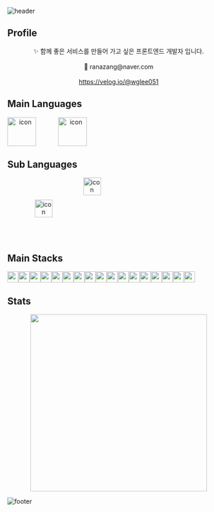 ![header](https://capsule-render.vercel.app/api?type=waving&height=200&text=Hi+there👋&fontAlign=80&fontAlignY=40&color=gradient)

## Profile

<div align="center">
<div>✨ 함께 좋은 서비스를 만들어 가고 싶은 프론트엔드 개발자 입니다.</div>
<br />
<div>📨 ranazang@naver.com</div>
<br />
<div>
   <a href="https://velog.io/@wglee051">https://velog.io/@wglee051</a>
</div>
</div>
  
## Main Languages
<div style="display: flex;" align=center >
  <img src="https://techstack-generator.vercel.app/js-icon.svg" alt="icon" width="65" style="width: 65px; height: 65px; margin-right: 50px; margin-bottom: 0px;" />
  <img src="https://techstack-generator.vercel.app/ts-icon.svg" alt="icon" width="65" style="width: 65px; height: 65px; margin-right: 0px; margin-bottom: 0px;" />
</div>

## Sub Languages
<div style="display: flex;" align=center >
  &nbsp;
  &nbsp;
  <img src="https://user-images.githubusercontent.com/25181517/121406389-6267a300-c95e-11eb-8d67-f1e22afe8aea.png" alt="icon" width="40" style="width: 40px; height: 40px; margin: 50px;" />
  &nbsp;
  &nbsp;
  &nbsp;
  <img src="https://user-images.githubusercontent.com/25181517/183423507-c056a6f9-1ba8-4312-a350-19bcbc5a8697.png" alt="icon" width="40" style="width: 40px; height: 40px; margin-right: 0px; margin-bottom: 0px;" />
</div>

## Main Stacks

<div style="display: flex;" align=center >
  <img src="https://img.shields.io/badge/react-%2320232a.svg?style=for-the-badge&logo=react&logoColor=%2361DAF" height="25"/>
  <img src="https://img.shields.io/badge/react_native-%2320232a.svg?style=for-the-badge&logo=react&logoColor=%2361DAFB" height="25"/>
  <img src="https://img.shields.io/badge/Electron-191970?style=for-the-badge&logo=Electron&logoColor=white" height="25"/>
  <br/>
  <img src="https://img.shields.io/badge/redux-%23593d88.svg?style=for-the-badge&logo=redux&logoColor=white" height="25"/>
  <img src="https://img.shields.io/badge/ReduxSaga-black?style=flat-square&logo=reduxsaga&logoColor=white" height="25"/>
  <img src="https://img.shields.io/badge/-React%20Query-FF4154?style=for-the-badge&logo=react%20query&logoColor=white" height="25"/>
  <br/>
  <img src="https://img.shields.io/badge/React_Router-CA4245?style=for-the-badge&logo=react-router&logoColor=white" height="25"/>
  <img src="https://img.shields.io/badge/D3-black?style=flat-square&logo=d3dotjs&logoColor=F9A03C" height="25"/>
  <img src="https://img.shields.io/badge/-Storybook-FF4785?style=for-the-badge&logo=storybook&logoColor=whit" height="25"/>
  <img src="https://img.shields.io/badge/Fastlane-black?style=flat-square&logo=fastlane&logoColor=00F200" height="25"/>
  <br/>
  <img src="https://img.shields.io/badge/Mobx-black?style=flat-square&logo=mobx&logoColor=FF9955" height="25"/>
  <img src="https://img.shields.io/badge/Amazonroute53-black?style=flat-square&logo=amazonroute53&logoColor=8C4FFF" height="25"/>
  <img src="https://img.shields.io/badge/Amazons3-black?style=flat-square&logo=amazons3&logoColor=569A31" height="25"/>
  <br/>
  <img src="https://img.shields.io/badge/firebase-%23039BE5.svg?style=for-the-badge&logo=firebase" height="25"/>
  <img src="ttps://img.shields.io/badge/netlify-%23000000.svg?style=for-the-badge&logo=netlify&logoColor=#00C7B7" height="25"/>
  <img src="https://img.shields.io/badge/vercel-%23000000.svg?style=for-the-badge&logo=vercel&logoColor=white" height="25"/>
  <img src="https://img.shields.io/badge/github%20actions-%232671E5.svg?style=for-the-badge&logo=githubactions&logoColor=white" height="25"/>
</div>

## Stats

<div align="center">
 <img src="https://github-readme-stats.vercel.app/api/top-langs/?username=wglee0511&layout=compact&hide=html,css,css" width="400px"/>
</div>

![footer](https://capsule-render.vercel.app/api?type=waving&height=200&color=gradient&section=footer)

